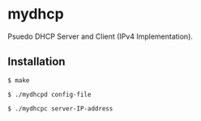 # mydhcp
Psuedo DHCP Server and Client (IPv4 Implementation).

## Installation
```
$ make

$ ./mydhcpd config-file

$ ./mydhcpc server-IP-address
